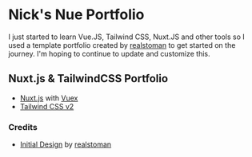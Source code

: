 # Nick's Nue Portfolio

I just started to learn Vue.JS, Tailwind CSS, Nuxt.JS and other tools so I used a template portfolio created by [realstoman](https://github.com/realstoman) to get started on the journey. I'm hoping to continue to update and customize this.

## Nuxt.js & TailwindCSS Portfolio

- [Nuxt.js](https://nuxtjs.org) with [Vuex](https://vuex.vuejs.org/)
- [Tailwind CSS v2](https://tailwindcss.com)

### Credits
- [Initial Design](https://github.com/Lawndlwd/portfolio) by [realstoman](https://github.com/realstoman)
